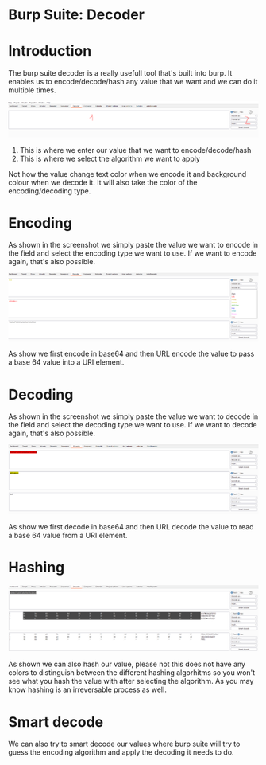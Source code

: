 # Burp Suite: Decoder

# Introduction

The burp suite decoder is a really usefull tool that's built into burp. It enables us to encode/decode/hash any value that we want and we can do it multiple times.

![Burp%20Suite%20Decoder%20f734161787184ddba02a1ae02444a4a3/Untitled.png](Burp%20Suite%20Decoder%20f734161787184ddba02a1ae02444a4a3/Untitled.png)

1. This is where we enter our value that we want to encode/decode/hash
2. This is where we select the algorithm we want to apply

Not how the value change text color when we encode it and background colour when we decode it. It will also take the color of the encoding/decoding type.

# Encoding

As shown in the screenshot we simply paste the value we want to encode in the field and select the encoding type we want to use. If we want to encode again, that's also possible.

![Burp%20Suite%20Decoder%20f734161787184ddba02a1ae02444a4a3/Untitled%201.png](Burp%20Suite%20Decoder%20f734161787184ddba02a1ae02444a4a3/Untitled%201.png)

As show we first encode in base64 and then URL encode the value to pass a base 64 value into a URI element.

# Decoding

As shown in the screenshot we simply paste the value we want to decode in the field and select the decoding type we want to use. If we want to decode again, that's also possible.

![Burp%20Suite%20Decoder%20f734161787184ddba02a1ae02444a4a3/Untitled%202.png](Burp%20Suite%20Decoder%20f734161787184ddba02a1ae02444a4a3/Untitled%202.png)

As show we first decode in base64 and then URL decode the value to read a base 64 value from a URI element.

# Hashing

![Burp%20Suite%20Decoder%20f734161787184ddba02a1ae02444a4a3/Untitled%203.png](Burp%20Suite%20Decoder%20f734161787184ddba02a1ae02444a4a3/Untitled%203.png)

As shown we can also hash our value, please not this does not have any colors to distinguish between the different hashing algorhitms so you won't see what you hash the value with after selecting the algorithm. As you may know hashing is an irreversable process as well.

# Smart decode

We can also try to smart decode our values where burp suite will try to guess the encoding algorithm and apply the decoding it needs to do.